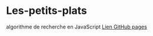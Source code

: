 # Les-petits-plats
algorithme de recherche en JavaScript
[Lien GitHub pages](https://fabien-t.github.io/Les-petits-plats/public/)
